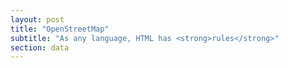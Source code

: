 ```yaml
---
layout: post
title: "OpenStreetMap"
subtitle: "As any language, HTML has <strong>rules</strong>"
section: data
---
```

